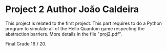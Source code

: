 # Project 2 Author João Caldeira
This project is related to the first project. This part requires to do a Python program to simulate all of the Hello Quantum game respecting the abstraction barriers. More details in the file "proj2.pdf".

Final Grade 16 / 20.

